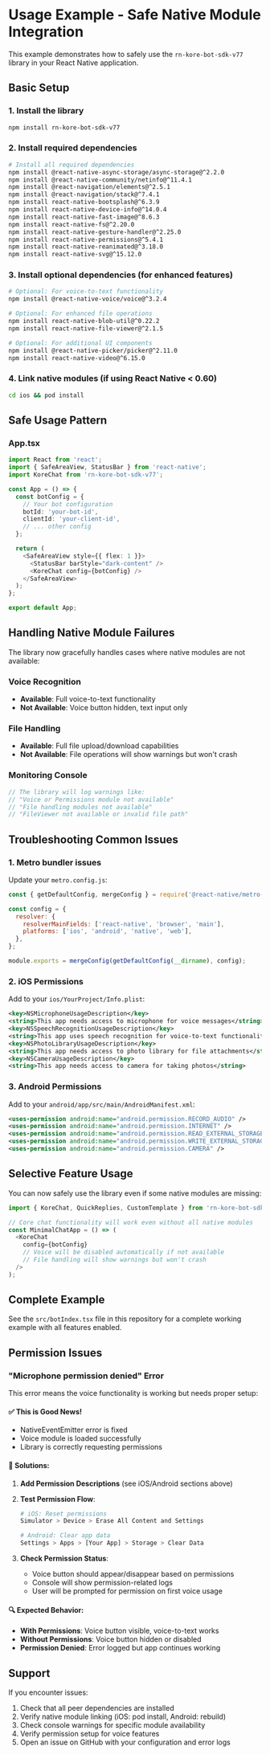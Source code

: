 # Usage Example - Safe Native Module Integration

This example demonstrates how to safely use the `rn-kore-bot-sdk-v77` library in your React Native application.

## Basic Setup

### 1. Install the library
```bash
npm install rn-kore-bot-sdk-v77
```

### 2. Install required dependencies
```bash
# Install all required dependencies
npm install @react-native-async-storage/async-storage@^2.2.0
npm install @react-native-community/netinfo@^11.4.1
npm install @react-navigation/elements@^2.5.1
npm install @react-navigation/stack@^7.4.1
npm install react-native-bootsplash@^6.3.9
npm install react-native-device-info@^14.0.4
npm install react-native-fast-image@^8.6.3
npm install react-native-fs@^2.20.0
npm install react-native-gesture-handler@^2.25.0
npm install react-native-permissions@^5.4.1
npm install react-native-reanimated@^3.18.0
npm install react-native-svg@^15.12.0
```

### 3. Install optional dependencies (for enhanced features)
```bash
# Optional: For voice-to-text functionality
npm install @react-native-voice/voice@^3.2.4

# Optional: For enhanced file operations
npm install react-native-blob-util@^0.22.2
npm install react-native-file-viewer@^2.1.5

# Optional: For additional UI components
npm install @react-native-picker/picker@^2.11.0
npm install react-native-video@^6.15.0
```

### 4. Link native modules (if using React Native < 0.60)
```bash
cd ios && pod install
```

## Safe Usage Pattern

### App.tsx
```typescript
import React from 'react';
import { SafeAreaView, StatusBar } from 'react-native';
import KoreChat from 'rn-kore-bot-sdk-v77';

const App = () => {
  const botConfig = {
    // Your bot configuration
    botId: 'your-bot-id',
    clientId: 'your-client-id',
    // ... other config
  };

  return (
    <SafeAreaView style={{ flex: 1 }}>
      <StatusBar barStyle="dark-content" />
      <KoreChat config={botConfig} />
    </SafeAreaView>
  );
};

export default App;
```

## Handling Native Module Failures

The library now gracefully handles cases where native modules are not available:

### Voice Recognition
- **Available**: Full voice-to-text functionality
- **Not Available**: Voice button hidden, text input only

### File Handling
- **Available**: Full file upload/download capabilities
- **Not Available**: File operations will show warnings but won't crash

### Monitoring Console
```typescript
// The library will log warnings like:
// "Voice or Permissions module not available"
// "File handling modules not available"
// "FileViewer not available or invalid file path"
```

## Troubleshooting Common Issues

### 1. Metro bundler issues
Update your `metro.config.js`:
```javascript
const { getDefaultConfig, mergeConfig } = require('@react-native/metro-config');

const config = {
  resolver: {
    resolverMainFields: ['react-native', 'browser', 'main'],
    platforms: ['ios', 'android', 'native', 'web'],
  },
};

module.exports = mergeConfig(getDefaultConfig(__dirname), config);
```

### 2. iOS Permissions
Add to your `ios/YourProject/Info.plist`:
```xml
<key>NSMicrophoneUsageDescription</key>
<string>This app needs access to microphone for voice messages</string>
<key>NSSpeechRecognitionUsageDescription</key>
<string>This app uses speech recognition for voice-to-text functionality</string>
<key>NSPhotoLibraryUsageDescription</key>
<string>This app needs access to photo library for file attachments</string>
<key>NSCameraUsageDescription</key>
<string>This app needs access to camera for taking photos</string>
```

### 3. Android Permissions
Add to your `android/app/src/main/AndroidManifest.xml`:
```xml
<uses-permission android:name="android.permission.RECORD_AUDIO" />
<uses-permission android:name="android.permission.INTERNET" />
<uses-permission android:name="android.permission.READ_EXTERNAL_STORAGE" />
<uses-permission android:name="android.permission.WRITE_EXTERNAL_STORAGE" />
<uses-permission android:name="android.permission.CAMERA" />
```

## Selective Feature Usage

You can now safely use the library even if some native modules are missing:

```typescript
import { KoreChat, QuickReplies, CustomTemplate } from 'rn-kore-bot-sdk-v77';

// Core chat functionality will work even without all native modules
const MinimalChatApp = () => (
  <KoreChat 
    config={botConfig}
    // Voice will be disabled automatically if not available
    // File handling will show warnings but won't crash
  />
);
```

## Complete Example

See the `src/botIndex.tsx` file in this repository for a complete working example with all features enabled.

## Permission Issues

### "Microphone permission denied" Error

This error means the voice functionality is working but needs proper setup:

#### ✅ **This is Good News!**
- NativeEventEmitter error is fixed
- Voice module is loaded successfully
- Library is correctly requesting permissions

#### 🔧 **Solutions:**

1. **Add Permission Descriptions** (see iOS/Android sections above)
2. **Test Permission Flow**:
   ```bash
   # iOS: Reset permissions
   Simulator > Device > Erase All Content and Settings
   
   # Android: Clear app data
   Settings > Apps > [Your App] > Storage > Clear Data
   ```

3. **Check Permission Status**:
   - Voice button should appear/disappear based on permissions
   - Console will show permission-related logs
   - User will be prompted for permission on first voice usage

#### 🔍 **Expected Behavior:**
- **With Permissions**: Voice button visible, voice-to-text works
- **Without Permissions**: Voice button hidden or disabled
- **Permission Denied**: Error logged but app continues working

## Support

If you encounter issues:
1. Check that all peer dependencies are installed
2. Verify native module linking (iOS: pod install, Android: rebuild)
3. Check console warnings for specific module availability
4. Verify permission setup for voice features
5. Open an issue on GitHub with your configuration and error logs 
